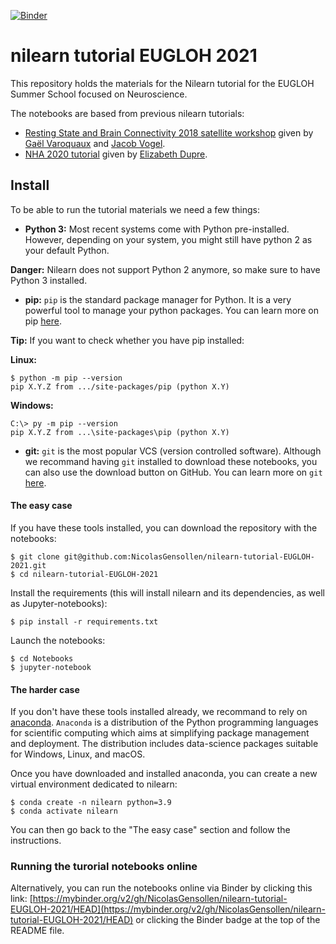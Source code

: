 [![Binder](https://mybinder.org/badge_logo.svg)](https://mybinder.org/v2/gh/NicolasGensollen/nilearn-tutorial-EUGLOH-2021/HEAD)

# nilearn tutorial EUGLOH 2021

This repository holds the materials for the Nilearn tutorial for the EUGLOH Summer School focused on Neuroscience.

The notebooks are based from previous nilearn tutorials:

- [Resting State and Brain Connectivity 2018 satellite workshop](https://github.com/illdopejake/RS2018_Nilearn_tutorial) given by [Gaël Varoquaux](https://github.com/GaelVaroquaux) and [Jacob Vogel](https://github.com/illdopejake).
- [NHA 2020 tutorial](https://emdupre.github.io/nha2020-nilearn/01-data-structures.html) given by [Elizabeth Dupre](https://github.com/emdupre).


## Install

To be able to run the tutorial materials we need a few things:

- **Python 3:** Most recent systems come with Python pre-installed. However, depending on your system, you might still have python 2 as your default Python.

<div class="alert alert-block alert-danger">
<b>Danger:</b> Nilearn does not support Python 2 anymore, so make sure to have Python 3 installed.
</div>

- **pip:** `pip` is the standard package manager for Python. It is a very powerful tool to manage your python packages. You can learn more on pip [here](https://realpython.com/what-is-pip/).

<div class="alert alert-block alert-info">
<b>Tip:</b> If you want to check whether you have pip installed:

**Linux:**

```
$ python -m pip --version
pip X.Y.Z from .../site-packages/pip (python X.Y)
```

**Windows:**

```
C:\> py -m pip --version
pip X.Y.Z from ...\site-packages\pip (python X.Y)
```
</div>

- **git:** `git` is the most popular VCS (version controlled software). Although we recommand having `git` installed to download these notebooks, you can also use the download button on GitHub. You can learn more on `git` [here](https://git-scm.com/book/en/v2/Getting-Started-What-is-Git%3F).


#### The easy case

If you have these tools installed, you can download the repository with the notebooks:

```
$ git clone git@github.com:NicolasGensollen/nilearn-tutorial-EUGLOH-2021.git
$ cd nilearn-tutorial-EUGLOH-2021
```

Install the requirements (this will install nilearn and its dependencies, as well as Jupyter-notebooks):

```
$ pip install -r requirements.txt
```

Launch the notebooks:

```
$ cd Notebooks
$ jupyter-notebook
```

#### The harder case 

If you don't have these tools installed already, we recommand to rely on [anaconda](https://www.anaconda.com/products/individual). `Anaconda` is a distribution of the Python programming languages for scientific computing which aims at simplifying package management and deployment. The distribution includes data-science packages suitable for Windows, Linux, and macOS.

Once you have downloaded and installed anaconda, you can create a new virtual environment dedicated to nilearn:

```
$ conda create -n nilearn python=3.9
$ conda activate nilearn
```

You can then go back to the "The easy case" section and follow the instructions.

### Running the turorial notebooks online

Alternatively, you can run the notebooks online via Binder by clicking this link: [https://mybinder.org/v2/gh/NicolasGensollen/nilearn-tutorial-EUGLOH-2021/HEAD](https://mybinder.org/v2/gh/NicolasGensollen/nilearn-tutorial-EUGLOH-2021/HEAD) or clicking the Binder badge at the top of the README file.

